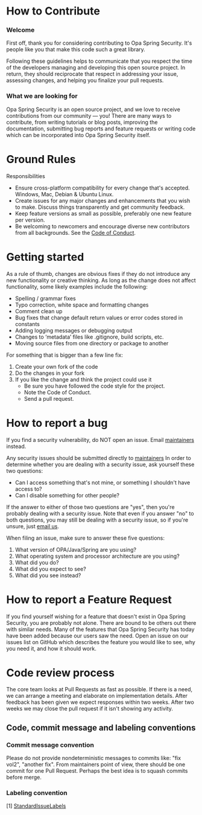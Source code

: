 # How to Contribute

### Welcome

First off, thank you for considering contributing to Opa Spring Security. It's people like you that make this code such a great library.

Following these guidelines helps to communicate that you respect the time of the developers managing and developing this open source project. In return, they should reciprocate that respect in addressing your issue, assessing changes, and helping you finalize your pull requests.

### What we are looking for

Opa Spring Security is an open source project, and we love to receive contributions from our community — you! There are many ways to contribute, from writing tutorials or blog posts, improving the documentation, submitting bug reports and feature requests or writing code which can be incorporated into Opa Spring Security itself.

# Ground Rules

Responsibilities
* Ensure cross-platform compatibility for every change that's accepted. Windows, Mac, Debian & Ubuntu Linux.
* Create issues for any major changes and enhancements that you wish to make. Discuss things transparently and get community feedback.
* Keep feature versions as small as possible, preferably one new feature per version.
* Be welcoming to newcomers and encourage diverse new contributors from all backgrounds. See the [Code of Conduct](https://github.com/Bisnode/opa-spring-security/blob/master/CODE_OF_CONDUCT.md).

# Getting started

As a rule of thumb, changes are obvious fixes if they do not introduce any new functionality or creative thinking. As long as the change does not affect functionality, some likely examples include the following:
* Spelling / grammar fixes
* Typo correction, white space and formatting changes
* Comment clean up
* Bug fixes that change default return values or error codes stored in constants
* Adding logging messages or debugging output
* Changes to ‘metadata’ files like .gitignore, build scripts, etc.
* Moving source files from one directory or package to another

For something that is bigger than a few line fix:

1. Create your own fork of the code
2. Do the changes in your fork
3. If you like the change and think the project could use it
     * Be sure you have followed the code style for the project.
     * Note the Code of Conduct.
     * Send a pull request.


# How to report a bug

If you find a security vulnerability, do NOT open an issue. Email [maintainers](nights-watch@bisnode.com) instead.


Any security issues should be submitted directly to [maintainers](nights-watch@bisnode.com)
In order to determine whether you are dealing with a security issue, ask yourself these two questions:
* Can I access something that's not mine, or something I shouldn't have access to?
* Can I disable something for other people?

If the answer to either of those two questions are "yes", then you're probably dealing with a security issue. Note that even if you answer "no" to both questions, you may still be dealing with a security issue, so if you're unsure, just [email us](nights-watch@bisnode.com).
 
When filing an issue, make sure to answer these five questions:

1. What version of OPA/Java/Spring are you using?
2. What operating system and processor architecture are you using?
3. What did you do?
4. What did you expect to see?
5. What did you see instead?

# How to report a Feature Request
If you find yourself wishing for a feature that doesn't exist in Opa Spring Security, you are probably not alone. There are bound to be others out there with similar needs. Many of the features that Opa Spring Security has today have been added because our users saw the need. Open an issue on our issues list on GitHub which describes the feature you would like to see, why you need it, and how it should work.

# Code review process

The core team looks at Pull Requests as fast as possible. If there is a need, we can arrange a meeting and elaborate on implementation details.
After feedback has been given we expect responses within two weeks. After two weeks we may close the pull request if it isn't showing any activity.

## Code, commit message and labeling conventions

### Commit message convention

Please do not provide nondeterministic messages to commits like: "fix vol2", "another fix". 
From maintainers point of view, there should be one commit for one Pull Request. 
Perhaps the best idea is to squash commits before merge. 

### Labeling convention

[1] [StandardIssueLabels](https://github.com/wagenet/StandardIssueLabels#standardissuelabels) 
